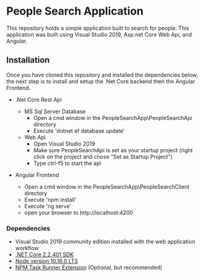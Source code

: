 # People Search Application
This repository holds a simple application built to search for people. This application was built using Visual Studio 2019, Asp.net Core Web Api, and Angular.

## Installation
Once you have cloned this repository and installed the dependencies below, the next step is to install and setup the .Net Core backend then the Angular Frontend.
* .Net Core Rest Api
	* MS Sql Server Database
		* Open a cmd window in the PeopleSearchApp\PeopleSearchApi directory
		* Execute 'dotnet ef database update'
	* Web Api 
		* Open Visual Studio 2019
		* Make sure PeopleSearchApi is set as your startup project (right click on the project and chose "Set as Startup Project")
		* Type ctrl-f5 to start the api

* Angular Frontend
	* Open a cmd window in the PeopleSearchApp\PeopleSearchClient directory
	* Execute 'npm install'
	* Execute 'ng serve'
	* open your browser to http://localhost:4200

### Dependencies
* Visual Studio 2019 community edition installed with the web application workflow
* [.NET Core 2.2.401 SDK](https://dotnet.microsoft.com/download/dotnet-core/2.2)
* [Node version 10.16.0 LTS](https://nodejs.org/en/)
* [NPM Task Runner Extension](https://marketplace.visualstudio.com/items?itemName=MadsKristensen.NPMTaskRunner) (Optional, but recommended)
